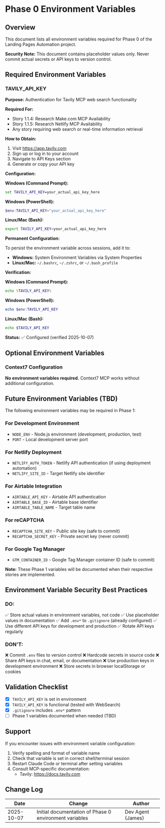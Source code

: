 # Phase 0 Environment Variables

## Overview

This document lists all environment variables required for Phase 0 of the Landing Pages Automation project.

**Security Note:** This document contains placeholder values only. Never commit actual secrets or API keys to version control.

## Required Environment Variables

### TAVILY_API_KEY

**Purpose:** Authentication for Tavily MCP web search functionality

**Required For:**
- Story 1.1.4: Research Make.com MCP Availability
- Story 1.1.5: Research Netlify MCP Availability
- Any story requiring web search or real-time information retrieval

**How to Obtain:**
1. Visit https://app.tavily.com
2. Sign up or log in to your account
3. Navigate to API Keys section
4. Generate or copy your API key

**Configuration:**

**Windows (Command Prompt):**
```cmd
set TAVILY_API_KEY=your_actual_api_key_here
```

**Windows (PowerShell):**
```powershell
$env:TAVILY_API_KEY="your_actual_api_key_here"
```

**Linux/Mac (Bash):**
```bash
export TAVILY_API_KEY=your_actual_api_key_here
```

**Permanent Configuration:**

To persist the environment variable across sessions, add it to:
- **Windows:** System Environment Variables via System Properties
- **Linux/Mac:** `~/.bashrc`, `~/.zshrc`, or `~/.bash_profile`

**Verification:**

**Windows (Command Prompt):**
```cmd
echo %TAVILY_API_KEY%
```

**Windows (PowerShell):**
```powershell
echo $env:TAVILY_API_KEY
```

**Linux/Mac (Bash):**
```bash
echo $TAVILY_API_KEY
```

**Status:** ✅ Configured (verified 2025-10-07)

## Optional Environment Variables

### Context7 Configuration

**No environment variables required.** Context7 MCP works without additional configuration.

## Future Environment Variables (TBD)

The following environment variables may be required in Phase 1:

### For Development Environment
- `NODE_ENV` - Node.js environment (development, production, test)
- `PORT` - Local development server port

### For Netlify Deployment
- `NETLIFY_AUTH_TOKEN` - Netlify API authentication (if using deployment automation)
- `NETLIFY_SITE_ID` - Target Netlify site identifier

### For Airtable Integration
- `AIRTABLE_API_KEY` - Airtable API authentication
- `AIRTABLE_BASE_ID` - Airtable base identifier
- `AIRTABLE_TABLE_NAME` - Target table name

### For reCAPTCHA
- `RECAPTCHA_SITE_KEY` - Public site key (safe to commit)
- `RECAPTCHA_SECRET_KEY` - Private secret key (never commit)

### For Google Tag Manager
- `GTM_CONTAINER_ID` - Google Tag Manager container ID (safe to commit)

**Note:** These Phase 1 variables will be documented when their respective stories are implemented.

## Environment Variable Security Best Practices

### DO:
✅ Store actual values in environment variables, not code
✅ Use placeholder values in documentation
✅ Add `.env*` to `.gitignore` (already configured)
✅ Use different API keys for development and production
✅ Rotate API keys regularly

### DON'T:
❌ Commit `.env` files to version control
❌ Hardcode secrets in source code
❌ Share API keys in chat, email, or documentation
❌ Use production keys in development environment
❌ Store secrets in browser localStorage or cookies

## Validation Checklist

- [x] `TAVILY_API_KEY` is set in environment
- [x] `TAVILY_API_KEY` is functional (tested with WebSearch)
- [x] `.gitignore` includes `.env*` pattern
- [ ] Phase 1 variables documented when needed (TBD)

## Support

If you encounter issues with environment variable configuration:

1. Verify spelling and format of variable name
2. Check that variable is set in correct shell/terminal session
3. Restart Claude Code or terminal after setting variables
4. Consult MCP-specific documentation:
   - Tavily: https://docs.tavily.com

## Change Log

| Date | Change | Author |
|------|--------|--------|
| 2025-10-07 | Initial documentation of Phase 0 environment variables | Dev Agent (James) |
